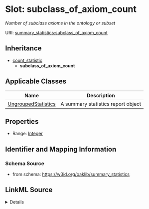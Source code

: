 # Slot: subclass_of_axiom_count
_Number of subclass axioms in the ontology or subset_


URI: [summary_statistics:subclass_of_axiom_count](https://w3id.org/oaklib/summary_statistics.subclass_of_axiom_count)




## Inheritance

* [count_statistic](count_statistic.md)
    * **subclass_of_axiom_count**





## Applicable Classes

| Name | Description |
| --- | --- |
[UngroupedStatistics](UngroupedStatistics.md) | A summary statistics report object






## Properties

* Range: [Integer](Integer.md)







## Identifier and Mapping Information







### Schema Source


* from schema: https://w3id.org/oaklib/summary_statistics




## LinkML Source

<details>
```yaml
name: subclass_of_axiom_count
description: Number of subclass axioms in the ontology or subset
from_schema: https://w3id.org/oaklib/summary_statistics
rank: 1000
is_a: count_statistic
alias: subclass_of_axiom_count
owner: UngroupedStatistics
domain_of:
- UngroupedStatistics
slot_group: owl_statistic_group
range: integer

```
</details>
